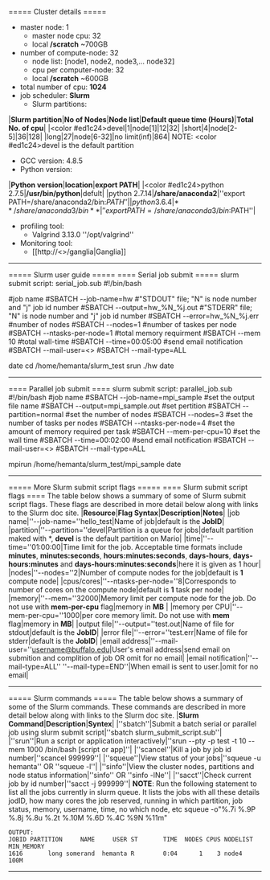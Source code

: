 ===== Cluster details =====
  * master node: 1
    * master node cpu: 32
    * local **/scratch** ~700GB
  * number of compute-node: 32
    * node list: [node1, node2, node3,... node32]
    * cpu per computer-node: 32
    * local **/scratch** ~600GB
  * total number of cpu: **1024**
  * job scheduler: **Slurm**
    * Slurm partitions:

|**Slurm partition**|**No of Nodes**|**Node list**|**Default queue time (Hours)**|**Total No. of cpu**|
|<color #ed1c24>devel</color>|1|node[1]|12|32|
|short|4|node[2-5]|36|128|
|long|27|node[6-32]|no limit(inf)|864|
NOTE: <color #ed1c24>devel</color> is the default partition
  * GCC version: 4.8.5
  * Python version:

|**Python version**|**location**|**export PATH**|
|<color #ed1c24>python 2.7.5</color>|**/usr/bin/python**|defult|
|python 2.7.14|**/share/anaconda2**|''export PATH=/share/anaconda2/bin:$PATH''|
|python 3.6.4|**/share/anaconda3/bin**|''export PATH=/share/anaconda3/bin:$PATH''|

  * profiling tool:
    * Valgrind 3.13.0 ''/opt/valgrind''
  * Monitoring tool:
    * [[http://<<FQHA>>/ganglia|Ganglia]]

----
===== Slurm user guide =====
==== Serial job submit =====
slurm submit script: serial_job.sub
   #!/bin/bash
   
   #job name
   #SBATCH --job-name=hw
   #"STDOUT" file; "N" is node number and "j" job id number
   #SBATCH --output=hw_%N_%j.out
   #"STDERR" file; "N" is node number and "j" job id number
   #SBATCH --error=hw_%N_%j.err
   #number of nodes
   #SBATCH --nodes=1
   #number of taskes per node
   #SBATCH --ntasks-per-node=1
   #total memory requirment
   #SBATCH --mem 10
   #total wall-time
   #SBATCH --time=00:05:00
   #send email notification
   #SBATCH --mail-user=<<email id>>
   #SBATCH --mail-type=ALL
   
   date
   cd /home/hemanta/slurm_test
   srun ./hw
   date

----
==== Parallel job submit ====
slurm submit script: parallel_job.sub
   #!/bin/bash
   #job name
   #SBATCH --job-name=mpi_sample
   #set the output file name
   #SBATCH --output=mpi_sample.out
   #set pertition
   #SBATCH --partition=normal
   #set the number of nodes
   #SBATCH --nodes=3
   #set the number of tasks per nodes
   #SBATCH --ntasks-per-node=4
   #set the amount of memory required per task
   #SBATCH --mem-per-cpu=10
   #set the wall time
   #SBATCH --time=00:02:00
   #send email notification
   #SBATCH --mail-user=<<email id>>
   #SBATCH --mail-type=ALL
   
   mpirun /home/hemanta/slurm_test/mpi_sample
   date

----
===== More Slurm submit script flags =====
==== Slurm submit script flags ====
The table below shows a summary of some of Slurm submit script flags. These flags are described in more detail below along with links to the Slurm doc site.
|**Resource**|**Flag Syntax**|**Description**|**Notes**|
|job name|''--job-name=''hello_test|Name of job|default is the **JobID**|
|partition|''--partition=''devel|Partition is a queue for jobs|default partition maked with *, **devel** is the default partition on Mario|
|time|''--time=''01:00:00|Time limit for the job. Acceptable time formats include **minutes**, **minutes:seconds**, **hours:minutes:seconds**, **days-hours**, **days-hours:minutes** and **days-hours:minutes:seconds**|here it is given as 1 hour|
|nodes|''--nodes=''2|Number of compute nodes for the job|default is **1**  compute node|
|cpus/cores|''--ntasks-per-node=''8|Corresponds to number of cores on the compute node|default is **1** task per node|
|memory|''--mem=''32000|Memory limit per compute node for the job.  Do not use with **mem-per-cpu** flag|memory in **MB** |
|memory per CPU|''--mem-per-cpu=''1000|per core memory limit.  Do not use with **mem** flag|memory in **MB**|
|output file|''--output=''test.out|Name of file for stdout|default is the **JobID**|
|error file|''--error=''test.err|Name of file for stderr|default is the **JobID**|
|email address|''--mail-user=''username@buffalo.edu|User's email address|send email on submition and complition of job OR omit for no email|
|email notification|''--mail-type=ALL'' ''--mail-type=END''|When email is sent to user.|omit for no email|

----
===== Slurm commands =====
The table below shows a summary of some of the Slurm commands. These commands are described in more detail below along with links to the Slurm doc site.
|**Slurm Command**|**Description**|**Syntex**|
|''sbatch''|Submit a batch serial or parallel job using slurm submit script|''sbatch slurm_submit_script.sub''|
|''srun''|Run a script or application interactively|''srun --pty -p test -t 10 --mem 1000 /bin/bash [script or app]''|
|''scancel''|Kill a job by job id number|''scancel 999999''|
|''squeue''|View status of your jobs|''squeue -u hemanta'' OR ''squeue -l''|
|''sinfo''|View the cluster nodes, partitions and node status information|''sinfo'' OR ''sinfo -lNe''|
|''sacct''|Check current job by id number|''sacct -j 999999''|
**NOTE**: Run the following statement to list all the jobs currently in slurm queue. It lists the jobs with all these details jodID, how many cores the job reserved, running in which partition, job status, memory, username, time, no which node, etc
    squeue -o"%.7i %.9P %.8j %.8u %.2t %.10M %.6D %.4C %9N %11m"
    
    OUTPUT:
    JOBID PARTITION     NAME     USER ST       TIME  NODES CPUS NODELIST  MIN_MEMORY 
    1616       long somerand  hemanta R        0:04      1    3 node4     100M

----
